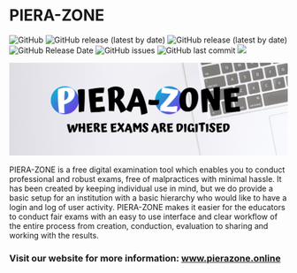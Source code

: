 # PIERA-ZONE
![GitHub](https://img.shields.io/github/license/AST07/PIERA-ZONE) ![GitHub release (latest by date)](https://img.shields.io/github/v/release/AST07/PIERA-ZONE)
![GitHub release (latest by date)](https://img.shields.io/github/downloads/AST07/PIERA-ZONE/v1.2.1-win/total)
![GitHub Release Date](https://img.shields.io/github/release-date/ast07/piera-zone)
![GitHub issues](https://img.shields.io/github/issues/AST07/piera-zone) ![GitHub last commit](https://img.shields.io/github/last-commit/ast07/piera-zone)
![](https://img.shields.io/twitter/url?style=social&url=https%3A%2F%2Ftwitter.com%2FPieraZone)

![](https://github.com/AST07/PIERA-ZONE/blob/v1.2.1-win/Resources/Banner.png)

PIERA-ZONE is a free digital examination tool which enables you to conduct professional and robust exams, free of malpractices with minimal hassle. It has been created by keeping individual use in mind, but we do provide a basic setup for an institution with a basic hierarchy who would like to have a login and log of user activity. PIERA-ZONE makes it easier for the educators to conduct fair exams with an easy to use interface and clear workflow of the entire process from creation, conduction, evaluation to sharing and working with the results.

### Visit our website for more information: www.pierazone.online
